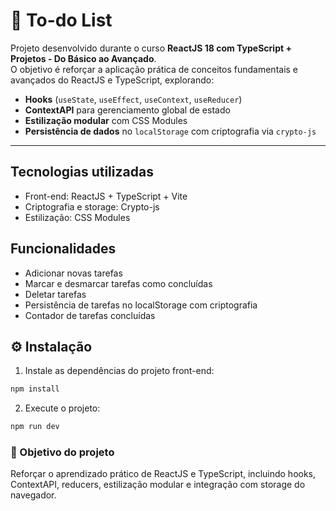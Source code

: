 # 📝 To-do List

Projeto desenvolvido durante o curso **ReactJS 18 com TypeScript + Projetos - Do Básico ao Avançado**.  
O objetivo é reforçar a aplicação prática de conceitos fundamentais e avançados do ReactJS e TypeScript, explorando:

- **Hooks** (`useState`, `useEffect`, `useContext`, `useReducer`)  
- **ContextAPI** para gerenciamento global de estado  
- **Estilização modular** com CSS Modules  
- **Persistência de dados** no `localStorage` com criptografia via `crypto-js`  

---

## Tecnologias utilizadas

- Front-end: ReactJS + TypeScript + Vite
- Criptografia e storage: Crypto-js
- Estilização: CSS Modules

## Funcionalidades

- Adicionar novas tarefas
- Marcar e desmarcar tarefas como concluídas
- Deletar tarefas
- Persistência de tarefas no localStorage com criptografia
- Contador de tarefas concluídas

## ⚙️ Instalação

1. Instale as dependências do projeto front-end:

```bash
npm install
```

2. Execute o projeto:
```bash
npm run dev
```

### 🚀 Objetivo do projeto

Reforçar o aprendizado prático de ReactJS e TypeScript, incluindo hooks, ContextAPI, reducers, estilização modular e integração com storage do navegador.

